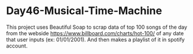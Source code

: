 # Day46-Musical-Time-Machine
This project uses Beautiful Soap to scrap data of top 100 songs of the day from the webside  https://www.billboard.com/charts/hot-100/  of any date that user inputs (ex: 01/01/2001). And then makes a playlist of it in spotify account.
